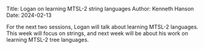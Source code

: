 Title: Logan on learning MTSL-2 string languages
Author: Kenneth Hanson
Date: 2024-02-13

For the next two sessions, Logan will talk about learning MTSL-2 languages.
This week will focus on strings, and next week will be about his work on learning MTSL-2 tree languages.
